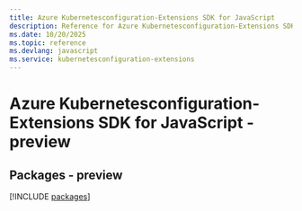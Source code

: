 ```yaml
---
title: Azure Kubernetesconfiguration-Extensions SDK for JavaScript
description: Reference for Azure Kubernetesconfiguration-Extensions SDK for JavaScript
ms.date: 10/20/2025
ms.topic: reference
ms.devlang: javascript
ms.service: kubernetesconfiguration-extensions
---
```

# Azure Kubernetesconfiguration-Extensions SDK for JavaScript - preview
## Packages - preview
[!INCLUDE [packages](kubernetesconfiguration-extensions-index.md)]